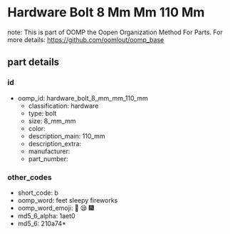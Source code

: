 # Hardware Bolt 8 Mm Mm 110 Mm  

note: This is part of OOMP the Oopen Organization Method For Parts. For more details: https://github.com/oomlout/oomp_base

##  part details





### id
* oomp_id: hardware_bolt_8_mm_mm_110_mm
  * classification: hardware
  * type: bolt
  * size: 8_mm_mm
  * color: 
  * description_main: 110_mm
  * description_extra: 
  * manufacturer: 
  * part_number: 

### other_codes
* short_code: b
* oomp_word: feet sleepy fireworks
* oomp_word_emoji: :feet: :sleepy: :fireworks:
* md5_6_alpha: 1aet0
* md5_6: 210a74* 